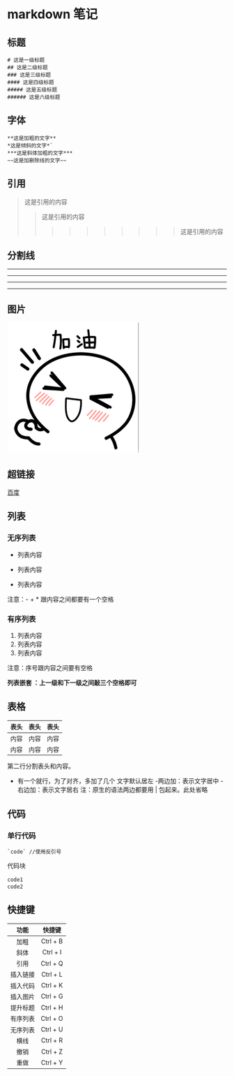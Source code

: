 # markdown 笔记

## 标题

    # 这是一级标题
    ## 这是二级标题
    ### 这是三级标题
    #### 这是四级标题
    ##### 这是五级标题
    ###### 这是六级标题

## 字体

    **这是加粗的文字**
    *这是倾斜的文字*`
    ***这是斜体加粗的文字***
    ~~这是加删除线的文字~~

## 引用

>这是引用的内容
>>这是引用的内容
>>>>>>>>>>这是引用的内容

## 分割线

---
----
***
*****

## 图片

![图片说明](小白.png "title")

## 超链接

[百度](http://baidu.com)

## 列表

### 无序列表

- 列表内容
+ 列表内容
* 列表内容

注意：- + * 跟内容之间都要有一个空格

### 有序列表

1. 列表内容
2. 列表内容
3. 列表内容

注意：序号跟内容之间要有空格

**列表嵌套 ：上一级和下一级之间敲三个空格即可**

## 表格

表头|表头|表头
---|:--:|---:
内容|内容|内容
内容|内容|内容

第二行分割表头和内容。
- 有一个就行，为了对齐，多加了几个
文字默认居左
-两边加：表示文字居中
-右边加：表示文字居右
注：原生的语法两边都要用 | 包起来。此处省略

## 代码

### 单行代码

    `code` //使用反引号

代码块

```
code1
code2
```

## 快捷键

功能|快捷键
:-:|:-----:
加粗|Ctrl + B
斜体|Ctrl + I
引用|Ctrl + Q
插入链接|Ctrl + L
插入代码|Ctrl + K
插入图片|Ctrl + G
提升标题|Ctrl + H
有序列表|Ctrl + O
无序列表|Ctrl + U
横线|Ctrl + R
撤销|Ctrl + Z
重做|Ctrl + Y


